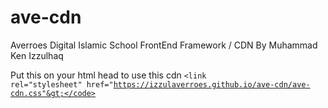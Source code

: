 # ave-cdn
 Averroes Digital Islamic School FrontEnd Framework / CDN
 By Muhammad Ken Izzulhaq

Put this on your html head to use this cdn 
<code>&lt;link rel="stylesheet" href="https://izzulaverroes.github.io/ave-cdn/ave-cdn.css"&gt;</code>
